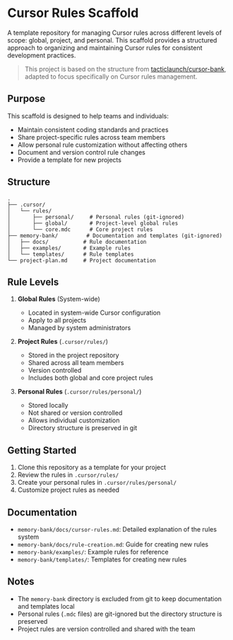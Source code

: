 # Cursor Rules Scaffold

A template repository for managing Cursor rules across different levels of scope: global, project, and personal. This scaffold provides a structured approach to organizing and maintaining Cursor rules for consistent development practices.

> This project is based on the structure from [tacticlaunch/cursor-bank](https://github.com/tacticlaunch/cursor-bank), adapted to focus specifically on Cursor rules management.

## Purpose

This scaffold is designed to help teams and individuals:
- Maintain consistent coding standards and practices
- Share project-specific rules across team members
- Allow personal rule customization without affecting others
- Document and version control rule changes
- Provide a template for new projects

## Structure

```
.
├── .cursor/
│   └── rules/
│       ├── personal/     # Personal rules (git-ignored)
│       ├── global/       # Project-level global rules
│       └── core.mdc      # Core project rules
├── memory-bank/         # Documentation and templates (git-ignored)
│   ├── docs/           # Rule documentation
│   ├── examples/       # Example rules
│   └── templates/      # Rule templates
└── project-plan.md     # Project documentation
```

## Rule Levels

1. **Global Rules** (System-wide)
   - Located in system-wide Cursor configuration
   - Apply to all projects
   - Managed by system administrators

2. **Project Rules** (`.cursor/rules/`)
   - Stored in the project repository
   - Shared across all team members
   - Version controlled
   - Includes both global and core project rules

3. **Personal Rules** (`.cursor/rules/personal/`)
   - Stored locally
   - Not shared or version controlled
   - Allows individual customization
   - Directory structure is preserved in git

## Getting Started

1. Clone this repository as a template for your project
2. Review the rules in `.cursor/rules/`
3. Create your personal rules in `.cursor/rules/personal/`
4. Customize project rules as needed

## Documentation

- `memory-bank/docs/cursor-rules.md`: Detailed explanation of the rules system
- `memory-bank/docs/rule-creation.md`: Guide for creating new rules
- `memory-bank/examples/`: Example rules for reference
- `memory-bank/templates/`: Templates for creating new rules

## Notes

- The `memory-bank` directory is excluded from git to keep documentation and templates local
- Personal rules (`.mdc` files) are git-ignored but the directory structure is preserved
- Project rules are version controlled and shared with the team 